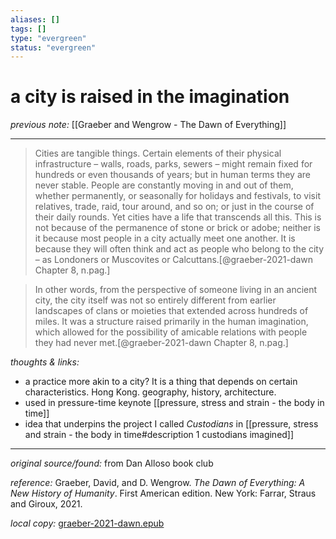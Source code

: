 ```yaml
---
aliases: []
tags: []
type: "evergreen"
status: "evergreen"
---
```


# a city is raised in the imagination

_previous note:_ [[Graeber and Wengrow - The Dawn of Everything]]

---

> Cities are tangible things. Certain elements of their physical infrastructure – walls, roads, parks, sewers – might remain fixed for hundreds or even thousands of years; but in human terms they are never stable. People are constantly moving in and out of them, whether permanently, or seasonally for holidays and festivals, to visit relatives, trade, raid, tour around, and so on; or just in the course of their daily rounds. Yet cities have a life that transcends all this. This is not because of the permanence of stone or brick or adobe; neither is it because most people in a city actually meet one another. It is because they will often think and act as people who belong to the city – as Londoners or Muscovites or Calcuttans.[@graeber-2021-dawn Chapter 8, n.pag.] 

> In other words, from the perspective of someone living in an ancient city, the city itself was not so entirely different from earlier landscapes of clans or moieties that extended across hundreds of miles. It was a structure raised primarily in the human imagination, which allowed for the possibility of amicable relations with people they had never met.[@graeber-2021-dawn Chapter 8, n.pag.]


_thoughts & links:_

- a practice more akin to a city? It is a thing that depends on certain characteristics. Hong Kong. geography, history, architecture. 
- used in pressure-time keynote [[pressure, stress and strain - the body in time]]
- idea that underpins the project I called _Custodians_ in [[pressure, stress and strain - the body in time#description 1 custodians imagined]]


---

_original source/found:_ from Dan Alloso book club 

_reference:_ Graeber, David, and D. Wengrow. _The Dawn of Everything: A New History of Humanity_. First American edition. New York: Farrar, Straus and Giroux, 2021.

_local copy:_ [graeber-2021-dawn.epub](hook://file/8rTYgCwr8?p=RHJvcGJveC9iaWJsaW9ncmFwaHkgcGRmcw==&n=graeber%2D2021%2Ddawn%2Eepub)
